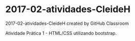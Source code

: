 # 2017-02-atividades-CleideH
2017-02-atividades-CleideH created by GitHub Classroom

Atividade Prática 1 - HTML/CSS utilizando bootstrap.
